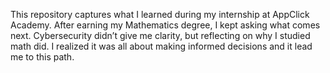 This repository captures what I learned during my internship at AppClick Academy. After earning my Mathematics degree, I kept asking what comes next. Cybersecurity didn’t give me clarity, but reflecting on why I studied math did. I realized it was all about making informed decisions and it lead me to this path.
